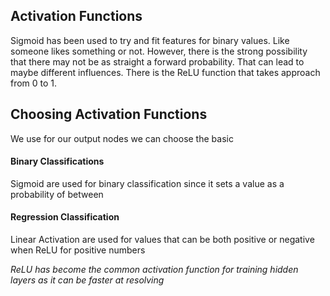 ## Activation Functions
Sigmoid has been used to try and fit features for binary values. Like someone likes something or not. However, there is the strong possibility that there may not be as straight a forward probability. That can lead to maybe different influences. There is the ReLU function that takes approach from 0 to 1.

## Choosing Activation Functions

We use for our output nodes we can choose the basic

#### Binary Classifications
Sigmoid are used for binary classification since it sets a value as a probability of between
#### Regression Classification
Linear Activation are used for values that can be both positive or negative when 
ReLU for positive numbers

_ReLU has become the common activation function for training hidden layers as it can be faster at resolving_

